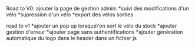 Road to V0:
ajouter la page de gestion admin:
*suivi des modifications d'un vélo
*supression d'un vélo
*export des vélos sorties


road to v1
*ajouter un pop up lorsquel'on sort le vélo du stock
*ajouter gestion d'erreur
*ajouter page sans authentifications
*ajouter génération automatique du logo dans le header dans un fichier js
